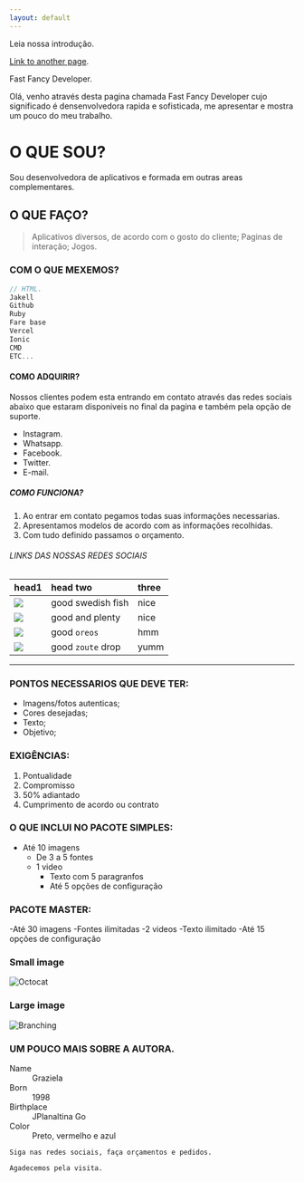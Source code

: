 ```yaml
---
layout: default
---
```


Leia nossa introdução.

[Link to another page](./another-page.html).

Fast Fancy Developer.

Olá, venho através desta pagina chamada Fast Fancy Developer cujo significado é densenvolvedora rapida e sofisticada, me apresentar e mostra um pouco do meu trabalho.

# O QUE SOU?

Sou desenvolvedora de aplicativos e formada em outras areas complementares.

## O QUE FAÇO?

> Aplicativos diversos, de acordo com o gosto do cliente;
> Paginas de interação;
> Jogos.

### COM O QUE MEXEMOS?

```js
// HTML.
Jakell
Github
Ruby
Fare base
Vercel
Ionic
CMD
ETC...
```


#### COMO ADQUIRIR?

Nossos clientes podem esta entrando em contato através das redes sociais abaixo que estaram disponiveis no final da pagina e também pela opção de suporte.
*   Instagram.
*   Whatsapp.
*   Facebook.
*   Twitter.
*   E-mail.

##### COMO FUNCIONA?

1.  Ao entrar em contato pegamos todas suas informações necessarias.
2.  Apresentamos modelos de acordo com as informações recolhidas.
3.  Com tudo definido passamos o orçamento.

###### LINKS DAS NOSSAS REDES SOCIAIS

| head1        | head two          | three |
|:-------------|:------------------|:------|
| <img src="wahtsapp"/>          | good swedish fish | nice  |
| <img src="instagram"/> | good and plenty   | nice  |
| <img src="facebook"/>         | good `oreos`      | hmm   |
| <img src="twitter"/>       | good `zoute` drop | yumm  |



* * *

### PONTOS NECESSARIOS QUE DEVE TER:

*   Imagens/fotos autenticas;
*   Cores desejadas;
*   Texto; 
*   Objetivo;

### EXIGÊNCIAS:

1.  Pontualidade
1.  Compromisso
1.  50% adiantado
1.  Cumprimento de acordo ou contrato

### O QUE INCLUI NO PACOTE SIMPLES:

- Até 10 imagens
  - De 3 a 5 fontes
  - 1 video
    - Texto com 5 paragranfos
    - Até 5 opções de configuração
### PACOTE MASTER:
  -Até 30 imagens
  -Fontes ilimitadas
  -2 videos
  -Texto ilimitado
  -Até 15 opções de configuração
  
### Small image

![Octocat](https://github.githubassets.com/images/icons/emoji/octocat.png)

### Large image

![Branching](https://guides.github.com/activities/hello-world/branching.png)


### UM POUCO MAIS SOBRE A AUTORA.

<dl>
<dt>Name</dt>
<dd>Graziela</dd>
<dt>Born</dt>
<dd>1998</dd>
<dt>Birthplace</dt>
<dd>JPlanaltina Go</dd>
<dt>Color</dt>
<dd>Preto, vermelho e azul</dd>
</dl>

```
Siga nas redes sociais, faça orçamentos e pedidos.
```

```
Agadecemos pela visita.
```
